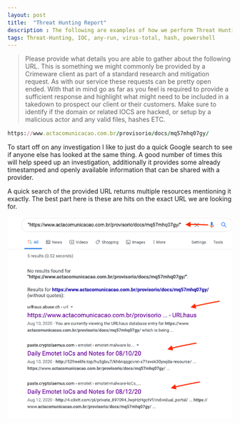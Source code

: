 ```yaml
---
layout: post
title:  "Threat Hunting Report"
description : The following are examples of how we perform Threat Hunting reporst for our clients.
tags: Threat-Hunting, IOC, any-run, virus-total, hash, powershell
---
```


> Please provide what details you are able to gather about the following URL.
> This is something we might commonly be provided by a Crimeware client as part of a standard research and mitigation request. As with our service these requests can be pretty open 
> ended.
> With that in mind go as far as you feel is required to provide a sufficient response and highlight what might need to be included in a takedown to prospect our client or their
> customers. 
> Make sure to identify if the domain or related IOCS are hacked, or setup by a malicious actor and any valid files, hashes ETC.

```ruby
https://www.actacomunicacao.com.br/provisorio/docs/mq57mhq07gy/
```

To start off on any investigation I like to just do a quick Google search to see if anyone else has looked at the same thing. A good number of times this will help speed up an investigation, additionally it provides some already timestamped and openly available information that can be shared with a provider.

A quick search of the provided URL returns multiple resources mentioning it exactly. The best part here is these are hits on the exact URL we are looking for.

![alt text](https://github.com/Rayferrufino/Rayferrufino.github.io/blob/master/pic1.png "Logo Title Text 1")
